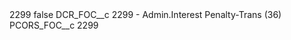 <?xml version="1.0" encoding="UTF-8"?>
<CustomMetadata xmlns="http://soap.sforce.com/2006/04/metadata" xmlns:xsi="http://www.w3.org/2001/XMLSchema-instance" xmlns:xsd="http://www.w3.org/2001/XMLSchema">
    <label>2299</label>
    <protected>false</protected>
    <values>
        <field>DCR_FOC__c</field>
        <value xsi:type="xsd:string">2299 - Admin.Interest Penalty-Trans (36)</value>
    </values>
    <values>
        <field>PCORS_FOC__c</field>
        <value xsi:type="xsd:string">2299</value>
    </values>
</CustomMetadata>
